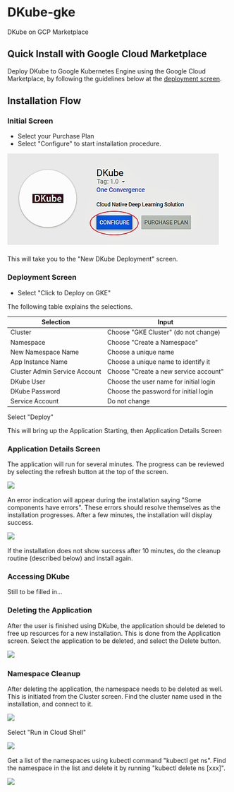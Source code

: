 # DKube-gke
DKube on GCP Marketplace 

## Quick Install with Google Cloud Marketplace

Deploy DKube to Google Kubernetes Engine using the Google Cloud Marketplace, by following the guidelines below at the [deployment screen](https://console.cloud.google.com/marketplace/details/dkube-public/dkube?filter=solution-type:k8s&q=dkube&project=dkube-public).

## Installation Flow

### Initial Screen

* Select your Purchase Plan
* Select "Configure" to start installation procedure.

![](images/gcp-Configure.png)

This will take you to the "New DKube Deployment" screen.

### Deployment Screen

* Select "Click to Deploy on GKE"

The following table explains the selections.

Selection | Input
--------- | ------
Cluster  | Choose "GKE Cluster" (do not change)
Namespace | Choose "Create a Namespace"
New Namespace Name | Choose a unique name
App Instance Name | Choose a unique name to identify it
Cluster Admin Service Account | Choose "Create a new service account"
DKube User | Choose the user name for initial login
DKube Password | Choose the password for initial login
Service Account | Do not change

Select "Deploy"

This will bring up the Application Starting, then Application Details Screen

### Application Details Screen

The application will run for several minutes.  The progress can be reviewed by selecting the refresh button at the top of the screen.

![](gcp-Marketplace/gcp-Refresh.png)

An error indication will appear during the installation saying "Some components have errors".  These errors should resolve themselves as the installation progresses.  After a few minutes, the installation will display success.

![](gcp-Marketplace/gcp-Success.png)

If the installation does not show success after 10 minutes, do the cleanup routine (described below) and install again.

### Accessing DKube

Still to be filled in...

### Deleting the Application

After the user is finished using DKube, the application should be deleted to free up resources for a new installation.  This is done from the Application screen.  Select the application to be deleted, and select the Delete button.

![](gcp-Marketplace/gcp-Delete.png)

### Namespace Cleanup

After deleting the application, the namespace needs to be deleted as well.  This is initiated from the Cluster screen.  Find the cluster name used in the installation, and connect to it.

![](gcp-Marketplace/gcp-Cluster.png)

Select "Run in Cloud Shell"

![](gcp-Marketplace/gcp-Connect.png)

Get a list of the namespaces using kubectl command "kubectl get ns".  Find the namespace in the list and delete it by running "kubectl delete ns [xxx]".

![](gcp-Marketplace/gcp-Cleanup.png)





